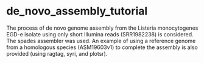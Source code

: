 # de_novo_assembly_tutorial
The process of de novo genome assembly from the Listeria monocytogenes EGD-e isolate using only short Illumina reads (SRR1982238) is considered. The spades assembler was used. An example of using a reference genome from a homologous species (ASM19603v1) to complete the assembly is also provided (using ragtag, syri, and plotsr).

